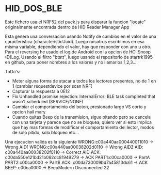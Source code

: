 # HID_DOS_BLE
Este fichero usa el NRF52 del puck.js para disparar la funcion "locate" originalmente encontrada dentro de HID Reader Manager App

Esta genera una conversacion usando Notify de cambios en el valor de una característica (characteristicUuid).
Luego nosotros escribimos en esa misma variable, dependiendo el valor, hay que responder con uno u otro. Para el reversing he usado el log de Android con la opcion de HCI Snoop (D)Log. Usando el filtro "btatt", luego usando
el repositorio de startrk1995 en github, para poner nombres a los valores y no llamarlos 1,2,3...

ToDo's: 
* Meter alguna forma de atacar a todos los lectores presentes, no de 1 en 1 (cambiar requestdevice por scan NRF)
* Capturar la respuesta a 0E12
* Fix Unhandled promise rejection: InternalError: BLE task completed that wasn't scheduled (SERVICE/NONE) 
* Cambiar el comportameinto del boton, presionado largo VS corto y opcion hail mary 
* Cuando quitas Beep de la transmision, sigue pitando pero se cancela con una tarjeta y parece que no se bloquea,
    quiero ver si esto implica que hay mas formas de modificar el comportamiento del lector, modos de  solo           pitido, solo bloqueo etc...
    


Una ejecucion valida es la siguiente 
WRONG:c00a440aa000440011010            -> Wrong AID1 
WRONG:c00a440aa00038202d0110           -> Wrong AID2 
AID:  c00a440aa00038202f0110           -> Correct AID
ACK:  c00da550e121bd21b062dc81949279   -> ACK
PART1:c00ca0000                        -> PartA
PART2:c00ca0000                        -> PartB
ACK:  c00da730009bd7a45813dc61         -> ACK
BEEP: c00ca0000                        -> BeepModern
Disconnected  22

